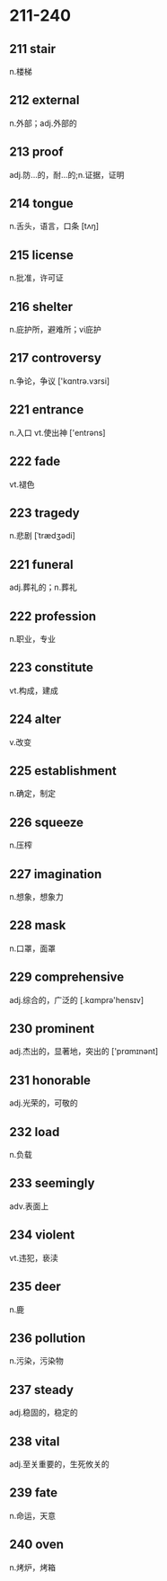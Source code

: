 # 211-240

## 211 stair

n.楼梯

## 212 external

n.外部；adj.外部的

## 213 proof

adj.防...的，耐...的;n.证据，证明

## 214 tongue

n.舌头，语言，口条 [tʌŋ]

## 215 license

n.批准，许可证

## 216 shelter

n.庇护所，避难所；vi庇护

## 217 controversy

n.争论，争议 ['kɑntrə.vɜrsi]

## 221 entrance

n.入口 vt.使出神 ['entrəns]

## 222 fade

vt.褪色

## 223 tragedy

n.悲剧  [ˈtrædʒədi]

## 221 funeral

adj.葬礼的；n.葬礼

## 222 profession

n.职业，专业

## 223 constitute

vt.构成，建成

## 224 alter

v.改变

## 225 establishment

n.确定，制定

## 226 squeeze

n.压榨

## 227 imagination

n.想象，想象力

## 228 mask

n.口罩，面罩

## 229 comprehensive

adj.综合的，广泛的  [.kɑmprə'hensɪv]

## 230 prominent

adj.杰出的，显著地，突出的 ['prɑmɪnənt]

## 231 honorable

adj.光荣的，可敬的

## 232 load

n.负载

## 233 seemingly

adv.表面上

## 234 violent

vt.违犯，亵渎

## 235 deer

n.鹿

## 236 pollution

n.污染，污染物

## 237 steady

adj.稳固的，稳定的

## 238 vital

adj.至关重要的，生死攸关的

## 239 fate

n.命运，天意

## 240 oven

n.烤炉，烤箱
